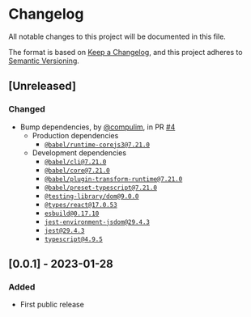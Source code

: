 # Changelog

All notable changes to this project will be documented in this file.

The format is based on [Keep a Changelog](https://keepachangelog.com/en/1.0.0/),
and this project adheres to [Semantic Versioning](https://semver.org/spec/v2.0.0.html).

## [Unreleased]

### Changed

- Bump dependencies, by [@compulim](https://github.com/compulim), in PR [#4](https://github.com/compulim/use-read-alert/pull/4)
   - Production dependencies
      - [`@babel/runtime-corejs3@7.21.0`](https://npmjs.com/package/@babel/runtime-corejs3)
   - Development dependencies
      - [`@babel/cli@7.21.0`](https://npmjs.com/package/@babel/cli)
      - [`@babel/core@7.21.0`](https://npmjs.com/package/@babel/core)
      - [`@babel/plugin-transform-runtime@7.21.0`](https://npmjs.com/package/@babel/plugin-transform-runtime)
      - [`@babel/preset-typescript@7.21.0`](https://npmjs.com/package/@babel/preset-typescript)
      - [`@testing-library/dom@9.0.0`](https://npmjs.com/package/@testing-library/dom)
      - [`@types/react@17.0.53`](https://npmjs.com/package/@types/react)
      - [`esbuild@0.17.10`](https://npmjs.com/package/esbuild)
      - [`jest-environment-jsdom@29.4.3`](https://npmjs.com/package/jest-environment-jsdom)
      - [`jest@29.4.3`](https://npmjs.com/package/jest)
      - [`typescript@4.9.5`](https://npmjs.com/package/typescript)

## [0.0.1] - 2023-01-28

### Added

- First public release
